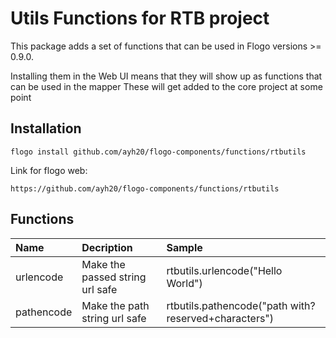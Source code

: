# Utils Functions for RTB project
This package adds a set of functions that can be used in Flogo versions >= 0.9.0.

Installing them in the Web UI means that they will show up as functions that can be used in the mapper
These will get added to the core project at some point

## Installation

```CLI
flogo install github.com/ayh20/flogo-components/functions/rtbutils
```
Link for flogo web:
```
https://github.com/ayh20/flogo-components/functions/rtbutils
```

## Functions

| Name         | Decription             | Sample                                                |
|:-------------|:-----------------------|:------------------------------------------------------|
| urlencode      | Make the passed string url safe |   rtbutils.urlencode(\"Hello World\") |
| pathencode      | Make the path string url safe |   rtbutils.pathencode(\"path with?reserved+characters\") |
